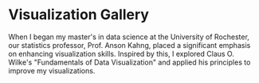# Visualization Gallery

When I began my master's in data science at the University of Rochester, our statistics professor, Prof. Anson Kahng, placed a significant emphasis on enhancing visualization skills. Inspired by this, I explored Claus O. Wilke's "Fundamentals of Data Visualization" and applied his principles to improve my visualizations.
